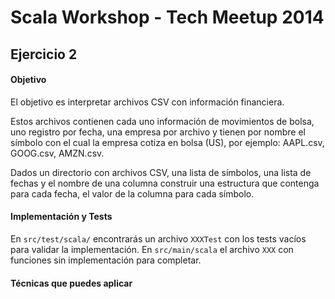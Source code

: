 
# Scala Workshop - Tech Meetup 2014

## Ejercicio 2

#### Objetivo

El objetivo es interpretar archivos CSV con información financiera.

Estos archivos contienen cada uno información de movimientos de bolsa, uno registro por fecha, una empresa por archivo y
tienen por nombre el símbolo con el cual la empresa cotiza en bolsa (US), por ejemplo: AAPL.csv, GOOG.csv, AMZN.csv.

Dados un directorio con archivos CSV, una lista de símbolos, una lista de fechas y el nombre de una columna construir
una estructura que contenga para cada fecha, el valor de la columna para cada símbolo.




#### Implementación y Tests

En `src/test/scala/` encontrarás un archivo `XXXTest` con los tests vacíos para validar la implementación.
En `src/main/scala` el archivo `XXX` con funciones sin implementación para completar.

#### Técnicas que puedes aplicar



